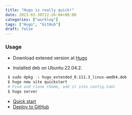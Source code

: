 ```yaml
---
title: "Hugo is really quick!"
date: 2023-03-30T22:26:04+08:00
categories: ["worklog"]
tags: ["Hugo", "GitHub"]
draft: false
---
```

### Usage
* Download extened version at [Hugo](https://github.com/gohugoio/hugo/releases/latest)

* Installed deb on Ubuntu 22.04.2.
```bash
 $ sudo dpkg -i hugo_extended_0.111.3_linux-amd64.deb
 $ hugo new site quickstart
 # Find and clone theme, add it into config.toml
 $ hugo server
```

* [Quick start](https://gohugo.io/getting-started/quick-start/)
* [Deploy to GitHub](https://gohugo.io/hosting-and-deployment/hosting-on-github/)
